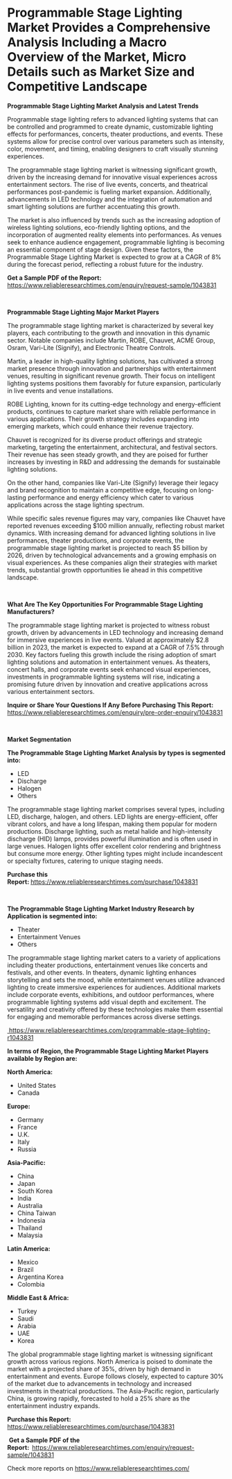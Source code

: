 <p><h1>Programmable Stage Lighting Market Provides a Comprehensive Analysis Including a Macro Overview of the Market, Micro Details such as Market Size and Competitive Landscape</h1></p><p><strong>Programmable Stage Lighting Market Analysis and Latest Trends</strong></p>
<p><p>Programmable stage lighting refers to advanced lighting systems that can be controlled and programmed to create dynamic, customizable lighting effects for performances, concerts, theater productions, and events. These systems allow for precise control over various parameters such as intensity, color, movement, and timing, enabling designers to craft visually stunning experiences.</p><p>The programmable stage lighting market is witnessing significant growth, driven by the increasing demand for innovative visual experiences across entertainment sectors. The rise of live events, concerts, and theatrical performances post-pandemic is fueling market expansion. Additionally, advancements in LED technology and the integration of automation and smart lighting solutions are further accentuating this growth.</p><p>The market is also influenced by trends such as the increasing adoption of wireless lighting solutions, eco-friendly lighting options, and the incorporation of augmented reality elements into performances. As venues seek to enhance audience engagement, programmable lighting is becoming an essential component of stage design. Given these factors, the Programmable Stage Lighting Market is expected to grow at a CAGR of 8% during the forecast period, reflecting a robust future for the industry.</p></p>
<p><strong>Get a Sample PDF of the Report:&nbsp;</strong> <a href="https://www.reliableresearchtimes.com/enquiry/request-sample/1043831?utm_campaign=2179&utm_medium=2&utm_source=Github&utm_content=ia&utm_term=10022025&utm_id=programmable-stage-lighting">https://www.reliableresearchtimes.com/enquiry/request-sample/1043831</a></p>
<p>&nbsp;</p>
<p><strong>Programmable Stage Lighting Major Market Players</strong></p>
<p><p>The programmable stage lighting market is characterized by several key players, each contributing to the growth and innovation in this dynamic sector. Notable companies include Martin, ROBE, Chauvet, ACME Group, Osram, Vari-Lite (Signify), and Electronic Theatre Controls. </p><p>Martin, a leader in high-quality lighting solutions, has cultivated a strong market presence through innovation and partnerships with entertainment venues, resulting in significant revenue growth. Their focus on intelligent lighting systems positions them favorably for future expansion, particularly in live events and venue installations.</p><p>ROBE Lighting, known for its cutting-edge technology and energy-efficient products, continues to capture market share with reliable performance in various applications. Their growth strategy includes expanding into emerging markets, which could enhance their revenue trajectory. </p><p>Chauvet is recognized for its diverse product offerings and strategic marketing, targeting the entertainment, architectural, and festival sectors. Their revenue has seen steady growth, and they are poised for further increases by investing in R&D and addressing the demands for sustainable lighting solutions.</p><p>On the other hand, companies like Vari-Lite (Signify) leverage their legacy and brand recognition to maintain a competitive edge, focusing on long-lasting performance and energy efficiency which cater to various applications across the stage lighting spectrum.</p><p>While specific sales revenue figures may vary, companies like Chauvet have reported revenues exceeding $100 million annually, reflecting robust market dynamics. With increasing demand for advanced lighting solutions in live performances, theater productions, and corporate events, the programmable stage lighting market is projected to reach $5 billion by 2026, driven by technological advancements and a growing emphasis on visual experiences. As these companies align their strategies with market trends, substantial growth opportunities lie ahead in this competitive landscape.</p></p>
<p>&nbsp;</p>
<p><strong>What Are The Key Opportunities For Programmable Stage Lighting Manufacturers?</strong></p>
<p><p>The programmable stage lighting market is projected to witness robust growth, driven by advancements in LED technology and increasing demand for immersive experiences in live events. Valued at approximately $2.8 billion in 2023, the market is expected to expand at a CAGR of 7.5% through 2030. Key factors fueling this growth include the rising adoption of smart lighting solutions and automation in entertainment venues. As theaters, concert halls, and corporate events seek enhanced visual experiences, investments in programmable lighting systems will rise, indicating a promising future driven by innovation and creative applications across various entertainment sectors.</p></p>
<p><strong>Inquire or Share Your Questions If Any Before Purchasing This Report:</strong> <a href="https://www.reliableresearchtimes.com/enquiry/pre-order-enquiry/1043831?utm_campaign=2179&utm_medium=2&utm_source=Github&utm_content=ia&utm_term=10022025&utm_id=programmable-stage-lighting">https://www.reliableresearchtimes.com/enquiry/pre-order-enquiry/1043831</a></p>
<p>&nbsp;</p>
<p><strong>Market Segmentation</strong></p>
<p><strong>The Programmable Stage Lighting Market Analysis by types is segmented into:</strong></p>
<p><ul><li>LED</li><li>Discharge</li><li>Halogen</li><li>Others</li></ul></p>
<p><p>The programmable stage lighting market comprises several types, including LED, discharge, halogen, and others. LED lights are energy-efficient, offer vibrant colors, and have a long lifespan, making them popular for modern productions. Discharge lighting, such as metal halide and high-intensity discharge (HID) lamps, provides powerful illumination and is often used in large venues. Halogen lights offer excellent color rendering and brightness but consume more energy. Other lighting types might include incandescent or specialty fixtures, catering to unique staging needs.</p></p>
<p><strong>Purchase this Report:&nbsp;</strong><a href="https://www.reliableresearchtimes.com/purchase/1043831?utm_campaign=2179&utm_medium=2&utm_source=Github&utm_content=ia&utm_term=10022025&utm_id=programmable-stage-lighting">https://www.reliableresearchtimes.com/purchase/1043831</a></p>
<p>&nbsp;</p>
<p><strong>The Programmable Stage Lighting Market Industry Research by Application is segmented into:</strong></p>
<p><ul><li>Theater</li><li>Entertainment Venues</li><li>Others</li></ul></p>
<p><p>The programmable stage lighting market caters to a variety of applications including theater productions, entertainment venues like concerts and festivals, and other events. In theaters, dynamic lighting enhances storytelling and sets the mood, while entertainment venues utilize advanced lighting to create immersive experiences for audiences. Additional markets include corporate events, exhibitions, and outdoor performances, where programmable lighting systems add visual depth and excitement. The versatility and creativity offered by these technologies make them essential for engaging and memorable performances across diverse settings.</p></p>
<p><a href="https://www.reliableresearchtimes.com/programmable-stage-lighting-r1043831?utm_campaign=2179&utm_medium=2&utm_source=Github&utm_content=ia&utm_term=10022025&utm_id=programmable-stage-lighting">&nbsp;https://www.reliableresearchtimes.com/programmable-stage-lighting-r1043831</a></p>
<p><strong>In terms of Region, the Programmable Stage Lighting Market Players available by Region are:</strong></p>
<p>
    <p> <strong> North America: </strong>
        <ul>
            <li>United States</li>
            <li>Canada</li>
        </ul>
        </p> 
    <p> <strong> Europe: </strong>
        <ul>
            <li>Germany</li>
            <li>France</li>
            <li>U.K.</li>
            <li>Italy</li>
            <li>Russia</li>
        </ul>
        </p> 
    <p> <strong> Asia-Pacific: </strong>
        <ul>
            <li>China</li>
            <li>Japan</li>
            <li>South Korea</li>
            <li>India</li>
            <li>Australia</li>
            <li>China Taiwan</li>
            <li>Indonesia</li>
            <li>Thailand</li>
            <li>Malaysia</li>
        </ul>
        </p> 
    <p> <strong> Latin America: </strong>
        <ul>
            <li>Mexico</li>
            <li>Brazil</li>
            <li>Argentina Korea</li>
            <li>Colombia</li>
        </ul>
        </p> 
    <p> <strong> Middle East & Africa: </strong>
        <ul>
            <li>Turkey</li>
            <li>Saudi</li>
            <li>Arabia</li>
            <li>UAE</li>
            <li>Korea</li>
        </ul>
    </p>
    </p>
<p><p>The global programmable stage lighting market is witnessing significant growth across various regions. North America is poised to dominate the market with a projected share of 35%, driven by high demand in entertainment and events. Europe follows closely, expected to capture 30% of the market due to advancements in technology and increased investments in theatrical productions. The Asia-Pacific region, particularly China, is growing rapidly, forecasted to hold a 25% share as the entertainment industry expands.</p></p>
<p><strong>Purchase this Report: </strong><a href="https://www.reliableresearchtimes.com/purchase/1043831?utm_campaign=2179&utm_medium=2&utm_source=Github&utm_content=ia&utm_term=10022025&utm_id=programmable-stage-lighting">https://www.reliableresearchtimes.com/purchase/1043831</a></p>
<p>&nbsp;<strong>Get a Sample PDF of the Report:&nbsp;&nbsp;</strong><a href="https://www.reliableresearchtimes.com/enquiry/request-sample/1043831?utm_campaign=2179&utm_medium=2&utm_source=Github&utm_content=ia&utm_term=10022025&utm_id=programmable-stage-lighting">https://www.reliableresearchtimes.com/enquiry/request-sample/1043831</a></p>
<p><strong></strong></p>
<p>Check more reports on <a href="https://www.reliableresearchtimes.com/?utm_campaign=2179&utm_medium=2&utm_source=Github&utm_content=ia&utm_term=10022025&utm_id=programmable-stage-lighting">https://www.reliableresearchtimes.com/</a></p>